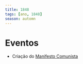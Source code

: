 ```yaml
---
title: 1848
tags: [ano, 1848]
season: automn
---
```

# Eventos
- Criação do [Manifesto Comunista](Manifesto%20Comunista.md)